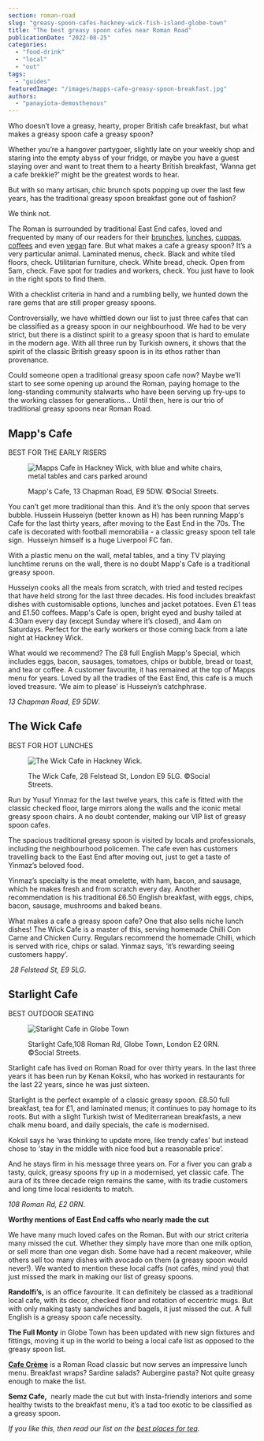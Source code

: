 ```yaml
---
section: roman-road
slug: "greasy-spoon-cafes-hackney-wick-fish-island-globe-town"
title: "The best greasy spoon cafes near Roman Road"
publicationDate: "2022-08-25"
categories: 
  - "food-drink"
  - "local"
  - "out"
tags: 
  - "guides"
featuredImage: "/images/mapps-cafe-greasy-spoon-breakfast.jpg"
authors: 
  - "panayiota-demosthenous"
---
```


Who doesn’t love a greasy, hearty, proper British cafe breakfast, but what makes a greasy spoon cafe a greasy spoon?

Whether you’re a hangover partygoer, slightly late on your weekly shop and staring into the empty abyss of your fridge, or maybe you have a guest staying over and want to treat them to a hearty British breakfast, ‘Wanna get a cafe brekkie?’ might be the greatest words to hear.

But with so many artisan, chic brunch spots popping up over the last few years, has the traditional greasy spoon breakfast gone out of fashion?

We think not. 

The Roman is surrounded by traditional East End cafes, loved and frequented by many of our readers for their [brunches](https://romanroadlondon.com/best-brunch-bow-mile-end-globe-town/), [lunches](https://romanroadlondon.com/best-lunch-places/), [cuppas](https://romanroadlondon.com/best-tea-places-bow-globe-town/), [coffees](https://romanroadlondon.com/best-coffee-places/) and even [vegan](https://romanroadlondon.com/best-local-vegan-vegetarian-cafes-shops/) fare. But what makes a cafe a greasy spoon? It’s a very particular animal. Laminated menus, check. Black and white tiled floors, check. Utilitarian furniture, check. White bread, check. Open from 5am, check. Fave spot for tradies and workers, check. You just have to look in the right spots to find them. 

With a checklist criteria in hand and a rumbling belly, we hunted down the rare gems that are still proper greasy spoons.

Controversially, we have whittled down our list to just three cafes that can be classified as a greasy spoon in our neighbourhood. We had to be very strict, but there is a distinct spirit to a greasy spoon that is hard to emulate in the modern age. With all three run by Turkish owners, it shows that the spirit of the classic British greasy spoon is in its ethos rather than provenance.

Could someone open a traditional greasy spoon cafe now? Maybe we’ll start to see some opening up around the Roman, paying homage to the long-standing community stalwarts who have been serving up fry-ups to the working classes for generations… Until then, here is our trio of traditional greasy spoons near Roman Road.

## Mapp's Cafe

BEST FOR THE EARLY RISERS

<figure>

![Mapps Cafe in Hackney Wick, with blue and white chairs, metal tables and cars parked around](/images/mapps-cafe-greasy-spoon-1024x683.jpg)

<figcaption>

Mapp's Cafe, 13 Chapman Road, E9 5DW. ©Social Streets.

</figcaption>

</figure>

You can’t get more traditional than this. And it’s the only spoon that serves bubble. Hussein Husseiyn (better known as H) has been running Mapp's Cafe for the last thirty years, after moving to the East End in the 70s. The cafe is decorated with football memorabilia - a classic greasy spoon tell tale sign.  Husseiyn himself is a huge Liverpool FC fan. 

With a plastic menu on the wall, metal tables, and a tiny TV playing lunchtime reruns on the wall, there is no doubt Mapp's Cafe is a traditional greasy spoon.

Husseiyn cooks all the meals from scratch, with tried and tested recipes that have held strong for the last three decades. His food includes breakfast dishes with customisable options, lunches and jacket potatoes. Even £1 teas and £1.50 coffees. Mapp's Cafe is open, bright eyed and bushy tailed at 4:30am every day (except Sunday where it’s closed), and 4am on Saturdays. Perfect for the early workers or those coming back from a late night at Hackney Wick.

What would we recommend? The £8 full English Mapp's Special, which includes eggs, bacon, sausages, tomatoes, chips or bubble, bread or toast, and tea or coffee. A customer favourite, it has remained at the top of Mapps menu for years. Loved by all the tradies of the East End, this cafe is a much loved treasure. ‘We aim to please’ is Husseiyn’s catchphrase.

_13 Chapman Road, E9 5DW_.

## The Wick Cafe

BEST FOR HOT LUNCHES

<figure>

![The Wick Cafe in Hackney Wick.](/images/the-wick-cafe-greasy-spoon-1024x683.jpg)

<figcaption>

The Wick Cafe, 28 Felstead St, London E9 5LG. ©Social Streets.

</figcaption>

</figure>

Run by Yusuf Yinmaz for the last twelve years, this cafe is fitted with the classic checked floor, large mirrors along the walls and the iconic metal greasy spoon chairs. A no doubt contender, making our VIP list of greasy spoon cafes. 

The spacious traditional greasy spoon is visited by locals and professionals, including the neighbourhood policemen. The cafe even has customers travelling back to the East End after moving out, just to get a taste of Yinmaz’s beloved food.

Yinmaz’s specialty is the meat omelette, with ham, bacon, and sausage, which he makes fresh and from scratch every day. Another recommendation is his traditional £6.50 English breakfast, with eggs, chips, bacon, sausage, mushrooms and baked beans. 

What makes a cafe a greasy spoon cafe? One that also sells niche lunch dishes! The Wick Cafe is a master of this, serving homemade Chilli Con Carne and Chicken Curry. Regulars recommend the homemade Chilli, which is served with rice, chips or salad. Yinmaz says, ‘it’s rewarding seeing customers happy’. 

 _28 Felstead St, E9 5LG_.

## Starlight Cafe

BEST OUTDOOR SEATING

<figure>

![Starlight Cafe in Globe Town](/images/starlight-cafe-greasy-spoon-1024x683.jpg)

<figcaption>

Starlight Cafe,108 Roman Rd, Globe Town, London E2 0RN. ©Social Streets.

</figcaption>

</figure>

Starlight cafe has lived on Roman Road for over thirty years. In the last three years it has been run by Kenan Koksil, who has worked in restaurants for the last 22 years, since he was just sixteen. 

Starlight is the perfect example of a classic greasy spoon. £8.50 full breakfast, tea for £1, and laminated menus; it continues to pay homage to its roots. But with a slight Turkish twist of Mediterranean breakfasts, a new chalk menu board, and daily specials, the cafe is modernised.

Koksil says he ‘was thinking to update more, like trendy cafes’ but instead chose to ‘stay in the middle with nice food but a reasonable price’. 

And he stays firm in his message three years on. For a fiver you can grab a tasty, quick, greasy spoons fry up in a modernised, yet classic cafe. The aura of its three decade reign remains the same, with its tradie customers and long time local residents to match.

_108 Roman Rd, E2 0RN_.

**Worthy mentions of East End caffs who nearly made the cut**

We have many much loved cafes on the Roman. But with our strict criteria many missed the cut. Whether they simply have more than one milk option, or sell more than one vegan dish. Some have had a recent makeover, while others sell too many dishes with avocado on them (a greasy spoon would never!). We wanted to mention these local caffs (not cafés, mind you) that just missed the mark in making our list of greasy spoons. 

**Randolfi’s,** is an office favourite. It can definitely be classed as a traditional local cafe, with its decor, checked floor and rotation of eccentric mugs. But with only making tasty sandwiches and bagels, it just missed the cut. A full English is a greasy spoon cafe necessity. 

**The Full Monty** in Globe Town has been updated with new sign fixtures and fittings, moving it up in the world to being a local cafe list as opposed to the greasy spoon list.

**[Cafe Crème](https://www.cafecremebow.co.uk/)** is a Roman Road classic but now serves an impressive lunch menu. Breakfast wraps? Sardine salads? Aubergine pasta? Not quite greasy enough to make the list.

**Semz Cafe,**  nearly made the cut but with Insta-friendly interiors and some healthy twists to the breakfast menu, it’s a tad too exotic to be classified as a greasy spoon. 

_If you like this, then read our list on the [best places for tea](https://romanroadlondon.com/best-tea-places-bow-globe-town/)._


